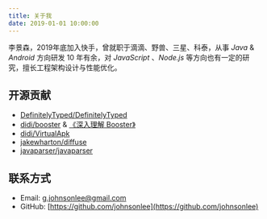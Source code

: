 ```yaml
---
title: 关于我
date: 2019-01-01 10:00:00
---
```


李景森，2019年底加入快手，曾就职于滴滴、野兽、三星、科泰，从事 *Java* & *Android* 方向研发 10 年有余，对 *JavaScript* 、*Node.js* 等方向也有一定的研究，擅长工程架构设计与性能优化。

## 开源贡献

- [DefinitelyTyped/DefinitelyTyped](https://github.com/DefinitelyTyped/DefinitelyTyped)
- [didi/booster](https://github.com/didi/booster) & [《深入理解 Booster》](https://booster.johnsonlee.io/)
- [didi/VirtualApk](https://github.com/didi/VirtualApk)
- [jakewharton/diffuse](https://github.com/jakewharton/diffuse)
- [javaparser/javaparser](https://github.com/javaparser/javaparser)

## 联系方式

- Email: [g.johnsonlee@gmail.com](mailto:g.johnsonlee@gmail.com)
- GitHub: [https://github.com/johnsonlee](https://github.com/johnsonlee)
